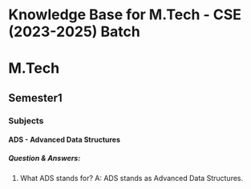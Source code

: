 # Knowledge Base for M.Tech - CSE (2023-2025) Batch

# M.Tech
## Semester1

### Subjects

#### ADS - Advanced Data Structures

##### Question & Answers:

1. What ADS stands for?
   A: ADS stands as Advanced Data Structures.
